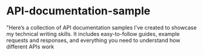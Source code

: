 # API-documentation-sample
"Here’s a collection of API documentation samples I’ve created to showcase my technical writing skills. It includes easy-to-follow guides, example requests and responses, and everything you need to understand how different APIs work
